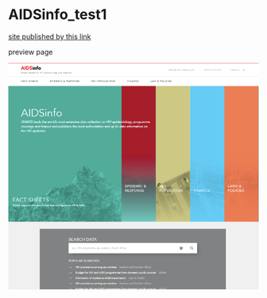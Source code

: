 # AIDSinfo_test1

[site published by this link](https://alextheme.github.io/AIDSinfo_test1/)

preview page

![Image alt](https://github.com/alextheme/AIDSinfo_test1/blob/master/preview.png?raw=true "example page")
